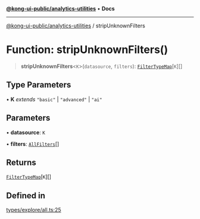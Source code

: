 [**@kong-ui-public/analytics-utilities**](../README.md) • **Docs**

***

[@kong-ui-public/analytics-utilities](../README.md) / stripUnknownFilters

# Function: stripUnknownFilters()

> **stripUnknownFilters**\<`K`\>(`datasource`, `filters`): [`FilterTypeMap`](../interfaces/FilterTypeMap.md)\[`K`\][]

## Type Parameters

• **K** *extends* `"basic"` \| `"advanced"` \| `"ai"`

## Parameters

• **datasource**: `K`

• **filters**: [`AllFilters`](../type-aliases/AllFilters.md)[]

## Returns

[`FilterTypeMap`](../interfaces/FilterTypeMap.md)\[`K`\][]

## Defined in

[types/explore/all.ts:25](https://github.com/Kong/public-ui-components/blob/main/packages/analytics/analytics-utilities/src/types/explore/all.ts#L25)
